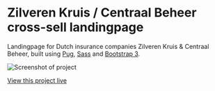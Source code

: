 # Zilveren Kruis / Centraal Beheer cross-sell landingpage
Landingpage for Dutch insurance companies Zilveren Kruis & Centraal Beheer, built using [Pug](https://github.com/pugjs/pug), [Sass](https://github.com/sass/libsass) and [Bootstrap 3](https://github.com/twbs/bootstrap).

![Screenshot of project](https://danielbaars.github.io/zk-cb-xsell-lp-woon/screenshot.png)

[View this project live](https://danielbaars.github.io/zk-cb-xsell-lp-woon/)